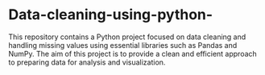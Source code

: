# Data-cleaning-using-python-
This repository contains a Python project focused on data cleaning and handling missing values using essential libraries such as Pandas and NumPy. The aim of this project is to provide a clean and efficient approach to preparing data for analysis and visualization.  
